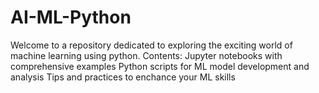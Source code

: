 # AI-ML-Python
Welcome to a repository dedicated to exploring the exciting world of machine learning using python.
Contents:
Jupyter notebooks with comprehensive examples
Python scripts for ML model development and analysis
Tips and practices to enchance your ML skills
